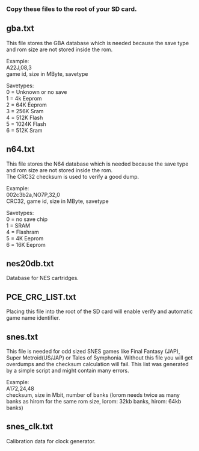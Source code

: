 ### Copy these files to the root of your SD card.  

## gba.txt  
This file stores the GBA database which is needed because the save type and rom size are not stored inside the rom. 

Example:  
A22J,08,3   
game id, size in MByte, savetype  

Savetypes:   
0 = Unknown or no save   
1 = 4k Eeprom   
2 = 64K Eeprom   
3 = 256K Sram   
4 = 512K Flash   
5 = 1024K Flash   
6 = 512K Sram   

## n64.txt  
This file stores the N64 database which is needed because the save type and rom size are not stored inside the rom.  
The CRC32 checksum is used to verify a good dump.  

Example:  
002c3b2a,NO7P,32,0  
CRC32, game id, size in MByte, savetype  

Savetypes:  
0 = no save chip  
1 = SRAM  
4 = Flashram  
5 = 4K Eeprom  
6 = 16K Eeprom  

## nes20db.txt  
Database for NES cartridges.     

## PCE_CRC_LIST.txt    
Placing this file into the root of the SD card will enable verify and automatic game name identifier.    

## snes.txt  
This file is needed for odd sized SNES games like Final Fantasy (JAP), Super Metroid(US/JAP) or Tales of Symphonia. Without this file you will get overdumps and the checksum calculation will fail. This list was generated by a simple script and might contain many errors.    

Example:  
A172,24,48  
checksum, size in Mbit, number of banks (lorom needs twice as many banks as hirom for the same rom size, lorom: 32kb banks, hirom: 64kb banks)    

## snes_clk.txt    
Calibration data for clock generator.     
